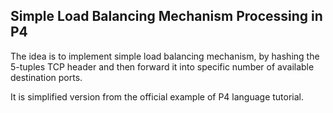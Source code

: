 ## Simple Load Balancing Mechanism Processing in P4

The idea is to implement simple load balancing mechanism, by hashing the 5-tuples TCP header and then forward it into specific number of available destination ports.

It is simplified version from the official example of P4 language tutorial.